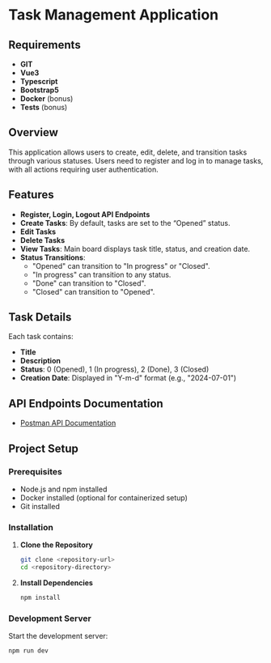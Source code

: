 # Task Management Application

## Requirements

- **GIT**
- **Vue3**
- **Typescript**
- **Bootstrap5**
- **Docker** (bonus)
- **Tests** (bonus)

## Overview

This application allows users to create, edit, delete, and transition tasks through various statuses. Users need to register and log in to manage tasks, with all actions requiring user authentication.

## Features

- **Register, Login, Logout API Endpoints**
- **Create Tasks**: By default, tasks are set to the “Opened” status.
- **Edit Tasks**
- **Delete Tasks**
- **View Tasks**: Main board displays task title, status, and creation date.
- **Status Transitions**:
  - "Opened" can transition to "In progress" or "Closed".
  - "In progress" can transition to any status.
  - "Done" can transition to "Closed".
  - "Closed" can transition to "Opened".

## Task Details

Each task contains:

- **Title**
- **Description**
- **Status**: 0 (Opened), 1 (In progress), 2 (Done), 3 (Closed)
- **Creation Date**: Displayed in "Y-m-d" format (e.g., "2024-07-01")

## API Endpoints Documentation

- [Postman API Documentation](https://documenter.getpostman.com/view/16290153/2sA3dygAg8)

## Project Setup

### Prerequisites

- Node.js and npm installed
- Docker installed (optional for containerized setup)
- Git installed

### Installation

1. **Clone the Repository**

   ```sh
   git clone <repository-url>
   cd <repository-directory>
   ```

2. **Install Dependencies**

   ```sh
   npm install
   ```

### Development Server

Start the development server:

```sh
npm run dev
```
